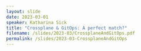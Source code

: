 ```yaml
---
layout: slide
date: 2023-03-01
speaker: Katharina Sick
title: "Crossplane & GitOps: A perfect match?"
filename: /slides/2023-03/CrossplaneAndGitOps.pdf
permalink: /slides/2023-03-CrossplaneAndGitOps
---
```

